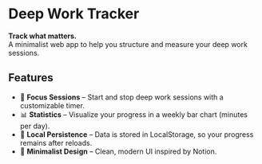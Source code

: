 # Deep Work Tracker  

**Track what matters.**  
A minimalist web app to help you structure and measure your deep work sessions.  

## Features  
- 🎯 **Focus Sessions** – Start and stop deep work sessions with a customizable timer.  
- 📊 **Statistics** – Visualize your progress in a weekly bar chart (minutes per day).  
- 💾 **Local Persistence** – Data is stored in LocalStorage, so your progress remains after reloads.  
- 🖤 **Minimalist Design** – Clean, modern UI inspired by Notion. 
